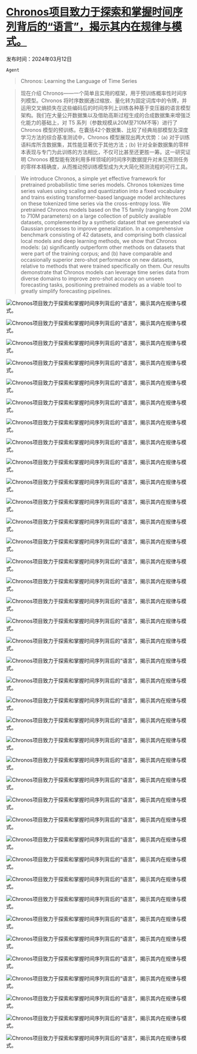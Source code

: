# [Chronos项目致力于探索和掌握时间序列背后的“语言”，揭示其内在规律与模式。](https://arxiv.org/abs/2403.07815)

发布时间：2024年03月12日

`Agent`

> Chronos: Learning the Language of Time Series

> 现在介绍 Chronos——一个简单且实用的框架，用于预训练概率性时间序列模型。Chronos 将时序数据通过缩放、量化转为固定词库中的令牌，并运用交叉熵损失在这些编码后的时间序列上训练各种基于变压器的语言模型架构。我们在大量公开数据集以及借助高斯过程生成的合成数据集来增强泛化能力的基础上，对 T5 系列（参数规模从20M至710M不等）进行了 Chronos 模型的预训练。在囊括42个数据集、比较了经典局部模型及深度学习方法的综合基准测试中，Chronos 模型展现出两大优势：(a) 对于训练语料库所含数据集，其性能显著优于其他方法；(b) 针对全新数据集的零样本表现与专门为此训练的方法相比，不仅可比甚至还更胜一筹。这一研究证明 Chronos 模型能有效利用多样领域的时间序列数据提升对未见预测任务的零样本精确度，从而推动预训练模型成为大大简化预测流程的可行工具。

> We introduce Chronos, a simple yet effective framework for pretrained probabilistic time series models. Chronos tokenizes time series values using scaling and quantization into a fixed vocabulary and trains existing transformer-based language model architectures on these tokenized time series via the cross-entropy loss. We pretrained Chronos models based on the T5 family (ranging from 20M to 710M parameters) on a large collection of publicly available datasets, complemented by a synthetic dataset that we generated via Gaussian processes to improve generalization. In a comprehensive benchmark consisting of 42 datasets, and comprising both classical local models and deep learning methods, we show that Chronos models: (a) significantly outperform other methods on datasets that were part of the training corpus; and (b) have comparable and occasionally superior zero-shot performance on new datasets, relative to methods that were trained specifically on them. Our results demonstrate that Chronos models can leverage time series data from diverse domains to improve zero-shot accuracy on unseen forecasting tasks, positioning pretrained models as a viable tool to greatly simplify forecasting pipelines.

![Chronos项目致力于探索和掌握时间序列背后的“语言”，揭示其内在规律与模式。](../../../paper_images/2403.07815/x1.png)

![Chronos项目致力于探索和掌握时间序列背后的“语言”，揭示其内在规律与模式。](../../../paper_images/2403.07815/x2.png)

![Chronos项目致力于探索和掌握时间序列背后的“语言”，揭示其内在规律与模式。](../../../paper_images/2403.07815/x3.png)

![Chronos项目致力于探索和掌握时间序列背后的“语言”，揭示其内在规律与模式。](../../../paper_images/2403.07815/x4.png)

![Chronos项目致力于探索和掌握时间序列背后的“语言”，揭示其内在规律与模式。](../../../paper_images/2403.07815/x5.png)

![Chronos项目致力于探索和掌握时间序列背后的“语言”，揭示其内在规律与模式。](../../../paper_images/2403.07815/x6.png)

![Chronos项目致力于探索和掌握时间序列背后的“语言”，揭示其内在规律与模式。](../../../paper_images/2403.07815/x7.png)

![Chronos项目致力于探索和掌握时间序列背后的“语言”，揭示其内在规律与模式。](../../../paper_images/2403.07815/x8.png)

![Chronos项目致力于探索和掌握时间序列背后的“语言”，揭示其内在规律与模式。](../../../paper_images/2403.07815/x9.png)

![Chronos项目致力于探索和掌握时间序列背后的“语言”，揭示其内在规律与模式。](../../../paper_images/2403.07815/x10.png)

![Chronos项目致力于探索和掌握时间序列背后的“语言”，揭示其内在规律与模式。](../../../paper_images/2403.07815/x11.png)

![Chronos项目致力于探索和掌握时间序列背后的“语言”，揭示其内在规律与模式。](../../../paper_images/2403.07815/x12.png)

![Chronos项目致力于探索和掌握时间序列背后的“语言”，揭示其内在规律与模式。](../../../paper_images/2403.07815/x13.png)

![Chronos项目致力于探索和掌握时间序列背后的“语言”，揭示其内在规律与模式。](../../../paper_images/2403.07815/x14.png)

![Chronos项目致力于探索和掌握时间序列背后的“语言”，揭示其内在规律与模式。](../../../paper_images/2403.07815/x15.png)

![Chronos项目致力于探索和掌握时间序列背后的“语言”，揭示其内在规律与模式。](../../../paper_images/2403.07815/x16.png)

![Chronos项目致力于探索和掌握时间序列背后的“语言”，揭示其内在规律与模式。](../../../paper_images/2403.07815/x17.png)

![Chronos项目致力于探索和掌握时间序列背后的“语言”，揭示其内在规律与模式。](../../../paper_images/2403.07815/x18.png)

![Chronos项目致力于探索和掌握时间序列背后的“语言”，揭示其内在规律与模式。](../../../paper_images/2403.07815/x19.png)

![Chronos项目致力于探索和掌握时间序列背后的“语言”，揭示其内在规律与模式。](../../../paper_images/2403.07815/x20.png)

![Chronos项目致力于探索和掌握时间序列背后的“语言”，揭示其内在规律与模式。](../../../paper_images/2403.07815/x21.png)

![Chronos项目致力于探索和掌握时间序列背后的“语言”，揭示其内在规律与模式。](../../../paper_images/2403.07815/x22.png)

![Chronos项目致力于探索和掌握时间序列背后的“语言”，揭示其内在规律与模式。](../../../paper_images/2403.07815/x23.png)

![Chronos项目致力于探索和掌握时间序列背后的“语言”，揭示其内在规律与模式。](../../../paper_images/2403.07815/x24.png)

![Chronos项目致力于探索和掌握时间序列背后的“语言”，揭示其内在规律与模式。](../../../paper_images/2403.07815/x25.png)

![Chronos项目致力于探索和掌握时间序列背后的“语言”，揭示其内在规律与模式。](../../../paper_images/2403.07815/x26.png)

![Chronos项目致力于探索和掌握时间序列背后的“语言”，揭示其内在规律与模式。](../../../paper_images/2403.07815/x27.png)

![Chronos项目致力于探索和掌握时间序列背后的“语言”，揭示其内在规律与模式。](../../../paper_images/2403.07815/x28.png)

![Chronos项目致力于探索和掌握时间序列背后的“语言”，揭示其内在规律与模式。](../../../paper_images/2403.07815/x29.png)

![Chronos项目致力于探索和掌握时间序列背后的“语言”，揭示其内在规律与模式。](../../../paper_images/2403.07815/x30.png)

![Chronos项目致力于探索和掌握时间序列背后的“语言”，揭示其内在规律与模式。](../../../paper_images/2403.07815/x31.png)

![Chronos项目致力于探索和掌握时间序列背后的“语言”，揭示其内在规律与模式。](../../../paper_images/2403.07815/x32.png)

![Chronos项目致力于探索和掌握时间序列背后的“语言”，揭示其内在规律与模式。](../../../paper_images/2403.07815/x33.png)

![Chronos项目致力于探索和掌握时间序列背后的“语言”，揭示其内在规律与模式。](../../../paper_images/2403.07815/x34.png)

![Chronos项目致力于探索和掌握时间序列背后的“语言”，揭示其内在规律与模式。](../../../paper_images/2403.07815/x35.png)

![Chronos项目致力于探索和掌握时间序列背后的“语言”，揭示其内在规律与模式。](../../../paper_images/2403.07815/x36.png)

![Chronos项目致力于探索和掌握时间序列背后的“语言”，揭示其内在规律与模式。](../../../paper_images/2403.07815/x37.png)

![Chronos项目致力于探索和掌握时间序列背后的“语言”，揭示其内在规律与模式。](../../../paper_images/2403.07815/x38.png)